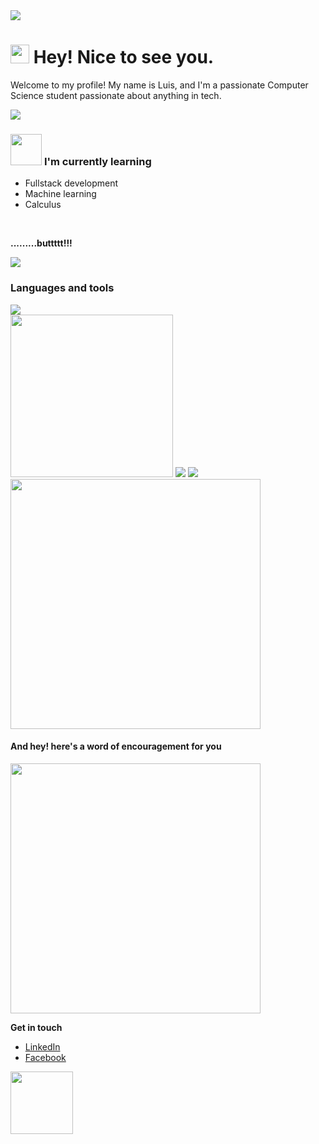 


<img src="https://user-images.githubusercontent.com/38291523/199243059-3d9fb679-f963-42de-b1c1-62354e722f99.gif"/>

<h1><img src="https://emojis.slackmojis.com/emojis/images/1531849430/4246/blob-sunglasses.gif?1531849430" width="30"/>  <span>Hey! Nice to see you.</span></h1>


<p>Welcome to my profile! My name is Luis, and I'm a passionate Computer Science student passionate about anything in tech.</p>

<img src="https://user-images.githubusercontent.com/74038190/212747107-5b654ba5-31c6-4366-b42b-51b822e9bc52.gif"/>

<h3><img src="https://user-images.githubusercontent.com/74038190/216656947-44e5d67b-e907-4646-99da-6a4b4f52ef81.gif" width="50"> 
 <span>I'm currently learning</span></h3>

* Fullstack development
* Machine learning
* Calculus


<br/>

  **.........buttttt!!!**

<img src="https://user-images.githubusercontent.com/74038190/212284094-e50ceae2-de86-4dd6-9f9c-a3ebcb3ede9e.gif"></img>



<h3>Languages and tools</h3>

<img src="https://skillicons.dev/icons?i=js,nodejs,html,css,tailwind,react,express,mongodb,firebase,figma,python,java,jest,cypress,vscode,idea,linux,bash,npm,postman,vite,git,github" />

<br/>


<img src="https://user-images.githubusercontent.com/74038190/216656967-625b2a52-e638-4c21-a8ae-180560386f96.gif" width="260"/>

<img src="https://github-readme-stats.vercel.app/api?username=Yisaaaa&show_icons=true&theme=transparent" />

<img src="https://github-readme-stats.vercel.app/api/top-langs/?username=Yisaaaa&layout=compact" />


<img src="https://user-images.githubusercontent.com/74038190/229223143-574f6669-d12e-47b4-8d51-f7083e3dc399.gif" width="400"/>

<br>

#### **And hey! here's a word of encouragement for you**

<img src="https://user-images.githubusercontent.com/74038190/236544207-c4f427b3-be04-4cfe-a3d2-2eabb0d2de73.gif" width="400" />


<br>

**Get in touch**
* [LinkedIn](https://www.linkedin.com/in/luis-ryan-sanisit-b50b8128a/)
* [Facebook](https://www.facebook.com/yisaaaa) 

<img src="https://user-images.githubusercontent.com/74038190/216656963-09118229-8a9e-4af0-910c-c37f35f2e210.gif" width="100" />
